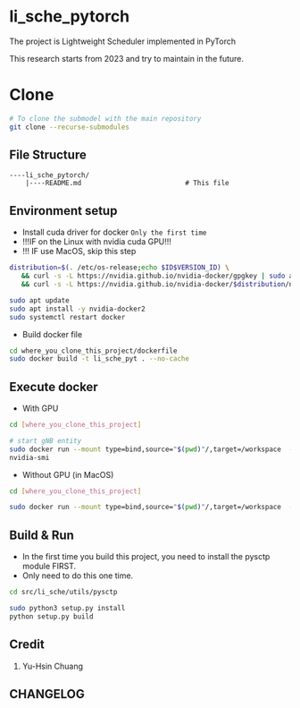 # li_sche_pytorch
<p>The project is Lightweight Scheduler implemented in PyTorch</p>
<p>This research starts from 2023 and try to maintain in the future.</p>

# Clone
```sh
# To clone the submodel with the main repository
git clone --recurse-submodules
```
## File Structure
```sh=
----li_sche_pytorch/
	|----README.md							# This file
```

## Environment setup
* Install cuda driver for docker `Only the first time`
* !!!IF on the Linux with nvidia cuda GPU!!!
* !!! IF use MacOS, skip this step
```sh
distribution=$(. /etc/os-release;echo $ID$VERSION_ID) \
   && curl -s -L https://nvidia.github.io/nvidia-docker/gpgkey | sudo apt-key add - \
   && curl -s -L https://nvidia.github.io/nvidia-docker/$distribution/nvidia-docker.list | sudo tee /etc/apt/sources.list.d/nvidia-docker.list

sudo apt update
sudo apt install -y nvidia-docker2
sudo systemctl restart docker
```

* Build docker file
```sh
cd where_you_clone_this_project/dockerfile
sudo docker build -t li_sche_pyt . --no-cache
```	

## Execute docker
* With GPU
```sh
cd [where_you_clone_this_project]

# start gNB entity
sudo docker run --mount type=bind,source="$(pwd)"/,target=/workspace  -it --gpus all --name gNB li_sche_pyt bash
nvidia-smi
```

* Without GPU (in MacOS)
```sh
cd [where_you_clone_this_project]

sudo docker run --mount type=bind,source="$(pwd)"/,target=/workspace  -it  --name li_sche_pyt li_sche_pyt bash
```

## Build & Run
* In the first time you build this project, you need to install the pysctp module FIRST.
* Only need to do this one time.
```sh
cd src/li_sche/utils/pysctp  

sudo python3 setup.py install
python setup.py build
```
 
## Credit
1. Yu-Hsin Chuang

## CHANGELOG
